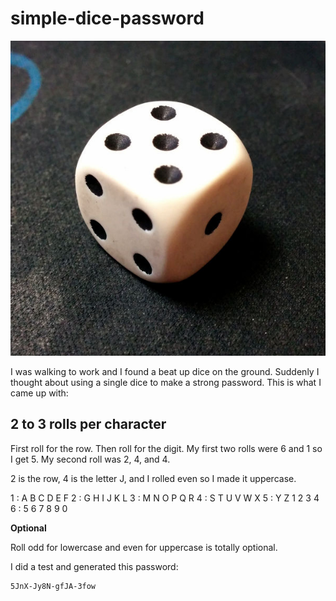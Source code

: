 # simple-dice-password

![I found him!](dice.jpg)

I was walking to work and I found a beat up dice on the ground. Suddenly I thought about using a single dice to make a strong password. This is what I came up with:

## 2 to 3 rolls per character

First roll for the row. Then roll for the digit. My first two rolls were 6 and 1 so I get 5.
My second roll was 2, 4, and 4.

2 is the row, 4 is the letter J, and I rolled even so I made it uppercase.

1 : A B C D E F
2 : G H I J K L
3 : M N O P Q R
4 : S T U V W X
5 : Y Z 1 2 3 4
6 : 5 6 7 8 9 0

**Optional**

Roll odd for lowercase and even for uppercase is totally optional.

I did a test and generated this password:

```
5JnX-Jy8N-gfJA-3fow
```
